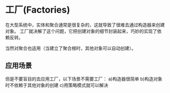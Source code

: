 # 工厂(Factories)

在大型系统中，实体和聚合通常是很复杂的，这就导致了很难去通过构造器来创建对象。
工厂就决解了这个问题，它把创建对象的细节封装起来，巧妙的实现了依赖反转。

当然对聚合也适用（当建立了聚合根时，其他对象可以自动创建）。

## 应用场景
但是不要盲目的去应用工厂，以下场景不需要工厂：
a)构造器很简单
b)构造对象时不依赖于其他对象的创建
c)用策略模式就可以解决